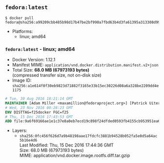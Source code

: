 ## `fedora:latest`

```console
$ docker pull fedora@sha256:a99209cbb485b98d17b47be2bf990a7fbd63b4d3fa61395a313308d99a326930
```

-	Platforms:
	-	linux; amd64

### `fedora:latest` - linux; amd64

-	Docker Version: 1.12.1
-	Manifest MIME: `application/vnd.docker.distribution.manifest.v2+json`
-	Total Size: **68.0 MB (67973193 bytes)**  
	(compressed transfer size, not on-disk size)
-	Image ID: `sha256:a1e614f0f30eb9823d71882f3165e33b15ec30226d08a6a328be2209dd4e1175`

```dockerfile
# Tue, 30 Aug 2016 18:21:14 GMT
MAINTAINER [Adam Miller <maxamillion@fedoraproject.org>] [Patrick Uiterwijk <patrick@puiterwijk.org>]
# Wed, 23 Nov 2016 00:28:23 GMT
ENV DISTTAG=f25docker FGC=f25
# Thu, 15 Dec 2016 17:43:53 GMT
ADD file:9a6f69166ae1e1c37e8a0eb7ecd19c898f24dfded0593fb4155cb953951ea689 in / 
```

-	Layers:
	-	`sha256:0fc456f626d7a9b48198aae17fdcfc3881b94528b052fa5e0d5a64ac5b16e4d6`  
		Last Modified: Thu, 15 Dec 2016 17:44:36 GMT  
		Size: 68.0 MB (67973193 bytes)  
		MIME: application/vnd.docker.image.rootfs.diff.tar.gzip
